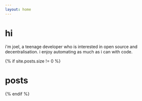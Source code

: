 ```yaml
---
layout: home
---
```


# hi

i'm joel, a teenage developer who is interested in open source and decentralisation. i enjoy automating as much as i can with code.

{% if site.posts.size != 0 %}

# posts

{% endif %}
